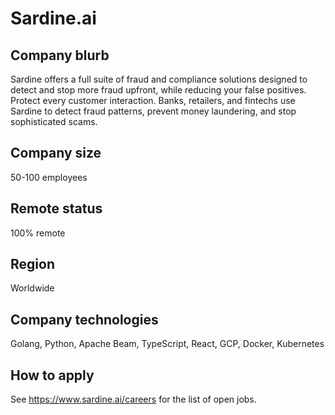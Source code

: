 # Sardine.ai

## Company blurb

Sardine offers a full suite of fraud and compliance solutions designed to detect and stop more fraud upfront, while reducing your false positives. Protect every customer interaction. Banks, retailers, and fintechs use Sardine to detect fraud patterns, prevent money laundering, and stop sophisticated scams.

## Company size

50-100 employees

## Remote status

100% remote

## Region

Worldwide

## Company technologies

Golang, Python, Apache Beam, TypeScript, React, GCP, Docker, Kubernetes

## How to apply

See https://www.sardine.ai/careers for the list of open jobs.

